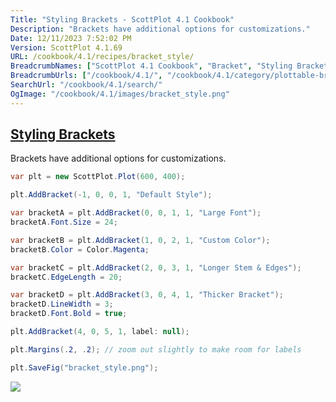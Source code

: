 ```yaml
---
Title: "Styling Brackets - ScottPlot 4.1 Cookbook"
Description: "Brackets have additional options for customizations."
Date: 12/11/2023 7:52:02 PM
Version: ScottPlot 4.1.69
URL: /cookbook/4.1/recipes/bracket_style/
BreadcrumbNames: ["ScottPlot 4.1 Cookbook", "Bracket", "Styling Brackets"]
BreadcrumbUrls: ["/cookbook/4.1/", "/cookbook/4.1/category/plottable-bracket", "/cookbook/4.1/recipes/bracket_style/"]
SearchUrl: "/cookbook/4.1/search/"
OgImage: "/cookbook/4.1/images/bracket_style.png"
---
```


<h2><a href='/cookbook/4.1/recipes/bracket_style/'>Styling Brackets</a></h2>

Brackets have additional options for customizations.

```cs
var plt = new ScottPlot.Plot(600, 400);

plt.AddBracket(-1, 0, 0, 1, "Default Style");

var bracketA = plt.AddBracket(0, 0, 1, 1, "Large Font");
bracketA.Font.Size = 24;

var bracketB = plt.AddBracket(1, 0, 2, 1, "Custom Color");
bracketB.Color = Color.Magenta;

var bracketC = plt.AddBracket(2, 0, 3, 1, "Longer Stem & Edges");
bracketC.EdgeLength = 20;

var bracketD = plt.AddBracket(3, 0, 4, 1, "Thicker Bracket");
bracketD.LineWidth = 3;
bracketD.Font.Bold = true;

plt.AddBracket(4, 0, 5, 1, label: null);

plt.Margins(.2, .2); // zoom out slightly to make room for labels

plt.SaveFig("bracket_style.png");
```

<img src='../../images/bracket_style.png' class='d-block mx-auto my-5' />


